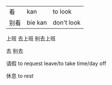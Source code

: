 ||||
|-----|-------| ----------- |
| 看   | kan | to look |
| 别看 | bie kan | don't look |


上班
去上班
别去上班

去
别去


请假 to request leave/to take time/day off


休息 to rest
